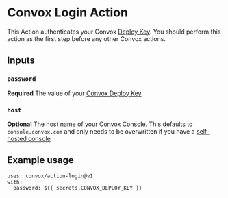 # Convox Login Action
This Action authenticates your Convox [Deploy Key](https://docs.convox.com/console/deploy-keys). You should perform this action as the first step before any other Convox actions.

## Inputs
### `password`
**Required** The value of your [Convox Deploy Key](https://docs.convox.com/console/deploy-keys)
### `host`
**Optional** The host name of your [Convox Console](https://docs.convox.com/introduction/console). This defaults to `console.convox.com` and only needs to be overwritten if you have a [self-hosted console](https://docs.convox.com/reference/hipaa-compliance#run-a-private-convox-console)

## Example usage
```
uses: convox/action-login@v1
with:
  password: ${{ secrets.CONVOX_DEPLOY_KEY }}
```